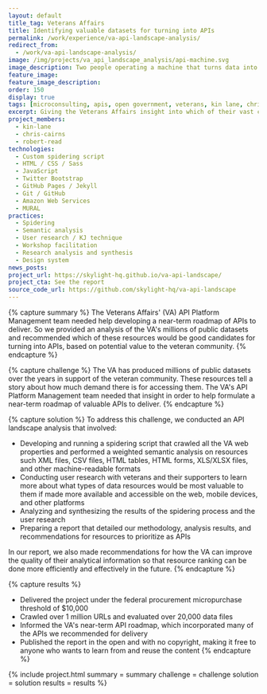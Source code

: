 ```yaml
---
layout: default
title_tag: Veterans Affairs
title: Identifying valuable datasets for turning into APIs
permalink: /work/experience/va-api-landscape-analysis/
redirect_from:
  - /work/va-api-landscape-analysis/
image: /img/projects/va_api_landscape_analysis/api-machine.svg
image_description: Two people operating a machine that turns data into APIs.
feature_image:
feature_image_description:
order: 150
display: true
tags: [microconsulting, apis, open government, veterans, kin lane, chris cairns, robert read]
excerpt: Giving the Veterans Affairs insight into which of their vast collection of public datasets would be most valuable to the veteran community in the form of APIs.
project_members:
  - kin-lane
  - chris-cairns
  - robert-read
technologies:
  - Custom spidering script
  - HTML / CSS / Sass
  - JavaScript
  - Twitter Bootstrap
  - GitHub Pages / Jekyll
  - Git / GitHub
  - Amazon Web Services
  - MURAL
practices:
  - Spidering
  - Semantic analysis
  - User research / KJ technique
  - Workshop facilitation
  - Research analysis and synthesis
  - Design system
news_posts:
project_url: https://skylight-hq.github.io/va-api-landscape/
project_cta: See the report
source_code_url: https://github.com/skylight-hq/va-api-landscape
---
```


{% capture summary %}
The Veterans Affairs' (VA) API Platform Management team needed help
developing a near-term roadmap of APIs to deliver. So we provided an
analysis of the VA's millions of public datasets and recommended which
of these resources would be good candidates for turning into APIs, based
on potential value to the veteran community.
{% endcapture %}

{% capture challenge %}
The VA has produced millions of public datasets over the
years in support of the veteran community. These resources tell a story
about how much demand there is for accessing them. The VA's API Platform
Management team needed that insight in order to help formulate a near-term
roadmap of valuable APIs to deliver.
{% endcapture %}

{% capture solution %}
To address this challenge, we conducted an API landscape analysis that involved:

- Developing and running a spidering script that crawled all the VA web
properties and performed a weighted semantic analysis on resources such
XML files, CSV files, HTML tables, HTML forms, XLS/XLSX files, and other
machine-readable formats
- Conducting user research with veterans and their supporters to learn more about
what types of data resources would be most valuable to them if made more available
and accessible on the web, mobile devices, and other platforms
- Analyzing and synthesizing the results of the spidering process and the user research
- Preparing a report that detailed our methodology, analysis results, and
recommendations for resources to prioritize as APIs

In our report, we also made recommendations for how the VA can improve the
quality of their analytical information so that resource ranking can be done more efficiently and effectively in the future.
{% endcapture %}

{% capture results %}
- Delivered the project under the federal procurement micropurchase threshold of $10,000
- Crawled over 1 million URLs and evaluated over 20,000 data files
- Informed the VA's near-term API roadmap, which incorporated many of the
APIs we recommended for delivery
- Published the report in the open and with no copyright, making it free to
anyone who wants to learn from and reuse the content
{% endcapture %}

{% include project.html
  summary = summary
  challenge = challenge
  solution = solution
  results = results
%}
